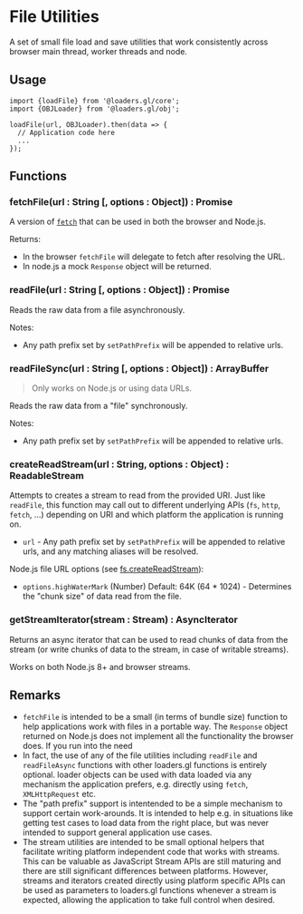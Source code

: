 # File Utilities

A set of small file load and save utilities that work consistently across browser main thread, worker threads and node.

## Usage

```
import {loadFile} from '@loaders.gl/core';
import {OBJLoader} from '@loaders.gl/obj';

loadFile(url, OBJLoader).then(data => {
  // Application code here
  ...
});
```

## Functions

### fetchFile(url : String [, options : Object]) : Promise<Response>

A version of [`fetch`](https://developer.mozilla.org/en-US/docs/Web/API/Response) that can be used in both the browser and Node.js.

Returns:

- In the browser `fetchFile` will delegate to fetch after resolving the URL.
- In node.js a mock `Response` object will be returned.

### readFile(url : String [, options : Object]) : Promise<ArrayBuffer>

Reads the raw data from a file asynchronously.

Notes:

- Any path prefix set by `setPathPrefix` will be appended to relative urls.

### readFileSync(url : String [, options : Object]) : ArrayBuffer

> Only works on Node.js or using data URLs.

Reads the raw data from a "file" synchronously.

Notes:

- Any path prefix set by `setPathPrefix` will be appended to relative urls.

### createReadStream(url : String, options : Object) : ReadableStream

Attempts to creates a stream to read from the provided URI. Just like `readFile`, this function may call out to different underlying APIs (`fs`, `http`, `fetch`, ...) depending on URI and which platform the application is running on.

- `url` - Any path prefix set by `setPathPrefix` will be appended to relative urls, and any matching aliases will be resolved.

Node.js file URL options (see [fs.createReadStream](https://nodejs.org/api/fs.html#fs_fs_createreadstream_path_options)):

- `options.highWaterMark` (Number) Default: 64K (64 \* 1024) - Determines the "chunk size" of data read from the file.

### getStreamIterator(stream : Stream) : AsyncIterator

Returns an async iterator that can be used to read chunks of data from the stream (or write chunks of data to the stream, in case of writable streams).

Works on both Node.js 8+ and browser streams.

## Remarks

- `fetchFile` is intended to be a small (in terms of bundle size) function to help applications work with files in a portable way. The `Response` object returned on Node.js does not implement all the functionality the browser does. If you run into the need
- In fact, the use of any of the file utilities including `readFile` and `readFileAsync` functions with other loaders.gl functions is entirely optional. loader objects can be used with data loaded via any mechanism the application prefers, e.g. directly using `fetch`, `XMLHttpRequest` etc.
- The "path prefix" support is intentended to be a simple mechanism to support certain work-arounds. It is intended to help e.g. in situations like getting test cases to load data from the right place, but was never intended to support general application use cases.
- The stream utilities are intended to be small optional helpers that facilitate writing platform independent code that works with streams. This can be valuable as JavaScript Stream APIs are still maturing and there are still significant differences between platforms. However, streams and iterators created directly using platform specific APIs can be used as parameters to loaders.gl functions whenever a stream is expected, allowing the application to take full control when desired.
